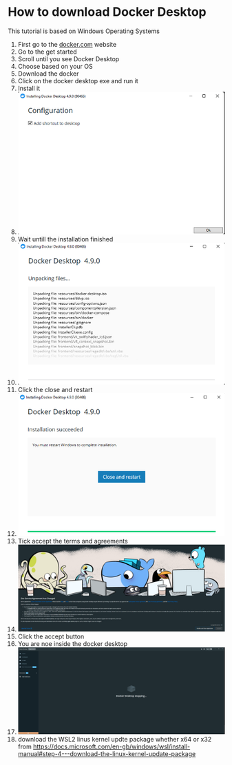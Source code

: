 # How to download Docker Desktop

This tutorial is based on Windows Operating Systems

1. First go to the [docker.com](https://www.docker.com/) website
2. Go to the get started
3. Scroll until you see Docker Desktop
4. Choose based on your OS
5. Download the docker
6. Click on the docker desktop exe and run it
7. Install it
8. ![](gp/Screenshot%20(280).png)
9. Wait untill the installation finished
10. ![](gp/Screenshot%20(281).png)
11. Click the close and restart
12. ![](gp/Screenshot%20(282).png)
13. Tick accept the terms and agreements
14. ![](gp/Screenshot%20(283).png)
15. Click the accept button
16. You are noe inside the docker desktop
17. ![](gp/Screenshot%20(284).png)
18. download the WSL2 linus kernel updte package whether x64 or x32 from https://docs.microsoft.com/en-gb/windows/wsl/install-manual#step-4---download-the-linux-kernel-update-package
